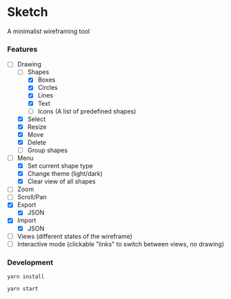 # Sketch
A minimalist wireframing tool

### Features
  * [ ] Drawing
    * [ ] Shapes
      * [x] Boxes
      * [x] Circles
      * [x] Lines
      * [x] Text
      * [ ] Icons (A list of predefined shapes)
    * [x] Select
    * [x] Resize
    * [x] Move
    * [x] Delete
    * [ ] Group shapes
  * [ ] Menu
    * [x] Set current shape type
    * [x] Change theme (light/dark)
    * [x] Clear view of all shapes
  * [ ] Zoom
  * [ ] Scroll/Pan
  * [x] Export
    * [x] JSON
  * [x] Import
    * [x] JSON
  * [ ] Views (different states of the wireframe)
  * [ ] Interactive mode (clickable "links" to switch between views, no drawing)

### Development
`yarn install`

`yarn start`
